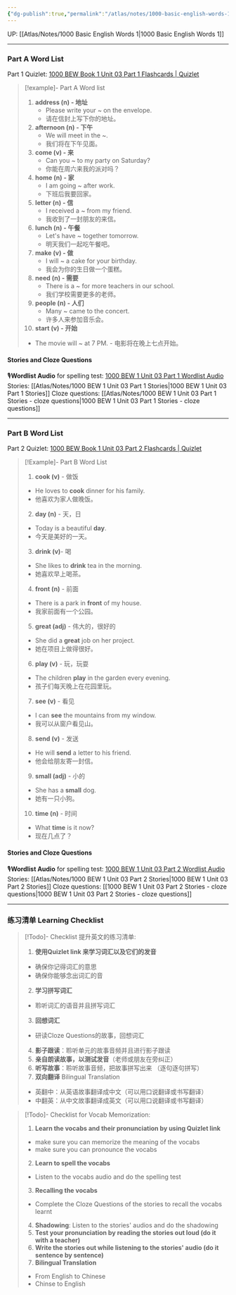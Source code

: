 ```yaml
---
{"dg-publish":true,"permalink":"/atlas/notes/1000-basic-english-words-1-unit-03/"}
---
```


UP: [[Atlas/Notes/1000 Basic English Words 1\|1000 Basic English Words 1]]

---
### Part A Word List
Part 1 Quizlet: [1000 BEW Book 1 Unit 03 Part 1 Flashcards | Quizlet](https://quizlet.com/my/926824754/1000-bew-book-1-unit-03-part-1-flash-cards/?i=1vbzw5&x=1qqt)

> [!example]- Part A Word list
> 1. **address (n) - 地址**  
>     - Please write your ~ on the envelope.
>     - 请在信封上写下你的地址。
> 2. **afternoon (n) - 下午**
>     - We will meet in the ~.
>     - 我们将在下午见面。
> 3. **come (v) - 来**
>     - Can you ~ to my party on Saturday?
>     - 你能在周六来我的派对吗？
> 4. **home (n) - 家**
>     - I am going ~ after work.
>     - 下班后我要回家。
> 5. **letter (n) - 信**
>     - I received a ~ from my friend.
>     - 我收到了一封朋友的来信。
> 6. **lunch (n) - 午餐**
>     - Let's have ~ together tomorrow.
>     - 明天我们一起吃午餐吧。
> 7. **make (v) - 做**    
>     - I will ~ a cake for your birthday.
>     - 我会为你的生日做一个蛋糕。
> 8. **need (n) - 需要**
>     - There is a ~ for more teachers in our school.
>     - 我们学校需要更多的老师。
> 9. **people (n) - 人们**
>     - Many ~ came to the concert.
>     - 许多人来参加音乐会。
> 10. **start (v) - 开始**
>	 - The movie will ~ at 7 PM.
>     - 电影将在晚上七点开始。
#### Stories and Cloze Questions
🎙️**Wordlist Audio** for spelling test: [1000 BEW 1 Unit 03 Part 1 Wordlist Audio](https://drive.google.com/file/d/1fvXJ8OZnK6FS15dOov3MHZw9PdUiirz3/view?usp=drive_link)
Stories: [[Atlas/Notes/1000 BEW 1 Unit 03 Part 1 Stories\|1000 BEW 1 Unit 03 Part 1 Stories]]
Cloze questions: [[Atlas/Notes/1000 BEW 1 Unit 03 Part 1 Stories - cloze questions\|1000 BEW 1 Unit 03 Part 1 Stories - cloze questions]]

---
### Part B Word List
Part 2 Quizlet: [1000 BEW Book 1 Unit 03 Part 2 Flashcards | Quizlet](https://quizlet.com/my/926824949/1000-bew-book-1-unit-03-part-2-flash-cards/?i=1vbzw5&x=1jqt)

> [!Example]- Part B Word List
> 1. **cook (v)** - 做饭
> 	- He loves to **cook** dinner for his family.
> 	- 他喜欢为家人做晚饭。
> 2. **day (n)** - 天，日
> 	- Today is a beautiful **day**.
> 	- 今天是美好的一天。
> 3. **drink (v)**- 喝
> 	- She likes to **drink** tea in the morning.
> 	- 她喜欢早上喝茶。
> 4. **front (n)** - 前面
> 	- There is a park in **front** of my house.
> 	- 我家前面有一个公园。
> 5. **great (adj)** - 伟大的，很好的
> 	- She did a **great** job on her project.
> 	- 她在项目上做得很好。
> 6. **play (v)** - 玩，玩耍
> 	- The children **play** in the garden every evening.
> 	- 孩子们每天晚上在花园里玩。
> 7. **see (v)** - 看见
> 	- I can **see** the mountains from my window.
> 	- 我可以从窗户看见山。
> 8. **send (v)** - 发送
> 	- He will **send** a letter to his friend.
> 	- 他会给朋友寄一封信。
> 9. **small (adj)** - 小的
> 	- She has a **small** dog.
> 	- 她有一只小狗。
> 10. **time (n)** - 时间
> 	- What **time** is it now?
> 	- 现在几点了？

#### Stories and Cloze Questions
🎙️**Wordlist Audio** for spelling test: [1000 BEW 1 Unit 03 Part 2 Wordlist Audio](https://drive.google.com/file/d/1p-wb14kqAJSn9RKhFUwVppt_8YkEbQIt/view?usp=drive_link)
Stories: [[Atlas/Notes/1000 BEW 1 Unit 03 Part 2 Stories\|1000 BEW 1 Unit 03 Part 2 Stories]]
Cloze questions: [[1000 BEW 1 Unit 03 Part 2 Stories - cloze questions\|1000 BEW 1 Unit 03 Part 2 Stories - cloze questions]]

---
### 练习清单 Learning Checklist

> [!Todo]- Checklist 提升英文的练习清单:
> 1. **使用Quizlet link 来学习词汇以及它们的发音** 
>	- 确保你记得词汇的意思 
>	- 确保你能够念出词汇的音 
> 2. **学习拼写词汇** 
>	- 聆听词汇的语音并且拼写词汇 
> 3. **回想词汇**
>	- 研读Cloze Questions的故事，回想词汇 
> 4. **影子跟读**：聆听单元的故事音频并且进行影子跟读 
> 5. **亲自朗读故事，以测试发音**（老师或朋友在旁纠正）
> 6. **听写故事**：聆听故事音频，把故事拼写出来 （逐句逐句拼写）
> 7. **双向翻译** Bilingual Translation 
>	- 英翻中：从英语故事翻译成中文（可以用口说翻译或书写翻译）
>	- 中翻英：从中文故事翻译成英文（可以用口说翻译或书写翻译）

> [!Todo]- Checklist for Vocab Memorization:
> 
> 1. **Learn the vocabs and their pronunciation by using Quizlet link**
>	- make sure you can memorize the meaning of the vocabs
>	- make sure you can pronounce the vocabs
> 2. **Learn to spell the vocabs**
>	- Listen to the vocabs audio and do the spelling test
> 3. **Recalling the vocabs**
>	- Complete the Cloze Questions of the stories to recall the vocabs learnt
> 4. **Shadowing**: Listen to the stories' audios and do the shadowing
> 5. **Test your pronunciation by reading the stories out loud (do it with a teacher)**
> 6. **Write the stories out while listening to the stories' audio (do it sentence by sentence)**
> 7. **Bilingual Translation** 
> 	- From English to Chinese
> 	- Chinse to English

